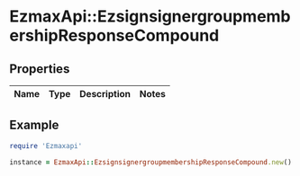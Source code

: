 # EzmaxApi::EzsignsignergroupmembershipResponseCompound

## Properties

| Name | Type | Description | Notes |
| ---- | ---- | ----------- | ----- |

## Example

```ruby
require 'Ezmaxapi'

instance = EzmaxApi::EzsignsignergroupmembershipResponseCompound.new()
```

